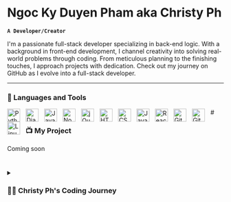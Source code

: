 # Ngoc Ky Duyen Pham aka Christy Ph

**` A Developer/Creator `**


I'm a passionate full-stack developer specializing in back-end logic. With a background in front-end development, I channel creativity into solving real-world problems through coding. From meticulous planning to the finishing touches, I approach projects with dedication. Check out my journey on GitHub as I evolve into a full-stack developer.

---

### 🧰 Languages and Tools
<img align="left" alt="Python" width="30px" style="padding-right:10px;" src="https://cdn.jsdelivr.net/gh/devicons/devicon/icons/python/python-plain.svg" />
<img align="left" alt="Django" width="30px" style="padding-right:10px;" src="https://cdn.jsdelivr.net/gh/devicons/devicon/icons/django/django-plain.svg" />
<img align="left" alt="JavaScript" width="30px" style="padding-right:10px;" src="https://cdn.jsdelivr.net/gh/devicons/devicon/icons/javascript/javascript-plain.svg" />
<img align="left" alt="NodeJS" width="30px" style="padding-right:10px;" src="https://cdn.jsdelivr.net/gh/devicons/devicon/icons/nodejs/nodejs-original.svg" />
<img align="left" alt="jQuery" width="30px" style="padding-right:10px;" src="https://cdn.jsdelivr.net/gh/devicons/devicon/icons/jquery/jquery-original.svg" />
<img align="left" alt="HTML" width="30px" style="padding-right:10px;" src="https://cdn.jsdelivr.net/gh/devicons/devicon/icons/html5/html5-plain.svg" />
<img align="left" alt="CSS" width="30px" style="padding-right:10px;" src="https://cdn.jsdelivr.net/gh/devicons/devicon/icons/css3/css3-plain.svg" />
<img align="left" alt="JavaScript" width="30px" style="padding-right:10px;" src="https://cdn.jsdelivr.net/gh/devicons/devicon/icons/javascript/javascript-plain.svg" />
<img align="left" alt="React" width="30px" style="padding-right:10px;" src="https://cdn.jsdelivr.net/gh/devicons/devicon/icons/react/react-original.svg" />
<img align="left" alt="GitHub" width="30px" style="padding-right:10px;" src="https://cdn.jsdelivr.net/gh/devicons/devicon/icons/github/github-original.svg" />
<img align="left" alt="Git" width="30px" style="padding-right:10px;" src="https://cdn.jsdelivr.net/gh/devicons/devicon/icons/git/git-original.svg" />
<img align="left" alt="Linux" width="30px" style="padding-right:10px;" src="https://cdn.jsdelivr.net/gh/devicons/devicon/icons/linux/linux-original.svg" />
#

### 📺 My Project

Coming soon

#

<details>
 <summary><h3>👨‍💻 Christy Ph's Coding Journey</h3></summary>
In 2019, I started my journey with a unique perspective - as a recent graduate from university. I had just completed my academic studies and was ready to embark on a career in the field of digital marketing. However, it was during this time that I stumbled upon an exciting opportunity to become the administrator for my company's website. This role introduced me to the vast and fascinating world of coding.

In 2021, I decided to take my coding journey to the next level by transitioning into a front-end developer role. This period was transformative as I delved into various programming languages and technologies, including JavaScript, HTML, CSS, jQuery, WordPress, and Bootstrap. During this time, I also began to explore the realms of React and Node.js, broadening my skills and knowledge.

By 2022, I had made significant progress in my career and was recognized for my dedication and hard work. I was promoted to the position of Quality Assurance (QA) for the Front-End Developer Team, where I continued to fine-tune my expertise and contribute to the team's success.

Fast forward to 2023, and I find myself on an exciting new chapter of my coding journey. This year, I have set my sights on deepening my understanding of Python, diving into data structures and algorithms (DSA), mastering object-oriented programming (OOP) principles, and exploring web frameworks like Flask and Django. This phase represents my ongoing commitment to growth and learning.

My journey has been a progression of continuous curiosity, skill development, and career advancement. I'm excited to see where this journey will lead me in the future, as I'm constantly seeking new challenges and opportunities to expand my knowledge and expertise in the ever-evolving world of technology.
